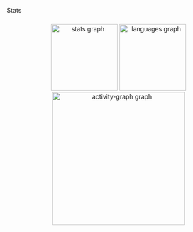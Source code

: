 <p align="left">Stats</p>

###

<div align="center">
  <img src="https://github-readme-stats.vercel.app/api?username=gus-45&hide_title=false&hide_rank=false&show_icons=true&include_all_commits=true&count_private=true&disable_animations=false&theme=gruvbox_light&locale=en&hide_border=false&order=1" height="150" alt="stats graph"  />
  <img src="https://github-readme-stats.vercel.app/api/top-langs?username=gus-45&locale=en&hide_title=false&layout=compact&card_width=320&langs_count=5&theme=gruvbox_light&hide_border=false&order=2" height="150" alt="languages graph"  />
  <img src="https://github-readme-activity-graph.vercel.app/graph?username=gus-45&radius=16&theme=gruvbox&area=true&order=5" height="300" alt="activity-graph graph"  />
</div>

###
